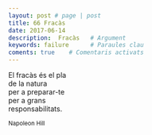 ```yaml
---
layout: post # page | post
title: 66 Fracàs
date: 2017-06-14 
description:  Fracàs   # Argument
keywords: failure      # Paraules clau
coments: true    # Comentaris activats
---
```


El fracàs és el pla <br />
de la natura <br />
per a preparar-te <br />
per a grans <br />
responsabilitats. <br />

<small>Napoleon Hill</small>

